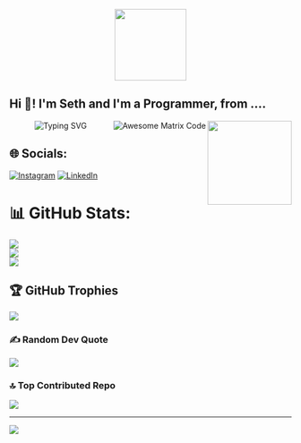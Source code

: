 <p align="center">
  <img style="width:8rem; height:auto" src="https://cdn.dribbble.com/users/1787323/screenshots/10091971/media/d43c019bfeff34be8816481e843ea8c1.png"/>
</p>

<h2 align="left">Hi 👋! I'm Seth and I'm a Programmer, from ....</h2>

<div align="center">



<img align="right" height="150" src="https://media.giphy.com/media/SWoSkN6DxTszqIKEqv/giphy.gif"/>
<img src = 'https://github.com/MarikIshtar007/MarikIshtar007/blob/master/images/matrix.gif' alt = 'Awesome Matrix Code' align='right'/>
  
![Typing SVG](https://readme-typing-svg.herokuapp.com?font=ROBOT&size=25&color=39FF14&background=000000&center=true&vCenter=true&width=490&lines=%3E+Welcome+to+my+GitHub+profile...!)

</div>






## 🌐 Socials:
[![Instagram](https://img.shields.io/badge/Instagram-%23E4405F.svg?logo=Instagram&logoColor=white)](https://instagram.com/Charles) [![LinkedIn](https://img.shields.io/badge/LinkedIn-%230077B5.svg?logo=linkedin&logoColor=white)](https://linkedin.com/in/seth-charles-agyei-mensah-9204812bb) 
# 📊 GitHub Stats:
![](https://github-readme-stats.vercel.app/api?username=Admin5152&theme=dark&hide_border=false&include_all_commits=false&count_private=false)<br/>
![](https://github-readme-streak-stats.herokuapp.com/?user=Admin5152&theme=dark&hide_border=false)<br/>
![](https://github-readme-stats.vercel.app/api/top-langs/?username=Admin5152&theme=dark&hide_border=false&include_all_commits=false&count_private=false&layout=compact)

## 🏆 GitHub Trophies
![](https://github-profile-trophy.vercel.app/?username=Admin5152&theme=radical&no-frame=false&no-bg=true&margin-w=4)

### ✍️ Random Dev Quote
![](https://quotes-github-readme.vercel.app/api?type=horizontal&theme=radical)

### 🔝 Top Contributed Repo
![](https://github-contributor-stats.vercel.app/api?username=Admin5152&limit=5&theme=dark&combine_all_yearly_contributions=true)

---
[![](https://visitcount.itsvg.in/api?id=Admin5152&icon=0&color=0)](https://visitcount.itsvg.in)

<!-- Proudly created with GPRM ( https://gprm.itsvg.in ) -->










###




<br clear="both">



### 










 
 


###
